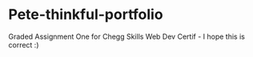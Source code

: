 # Pete-thinkful-portfolio
Graded Assignment One for Chegg Skills Web Dev Certif - I hope this is correct :)
